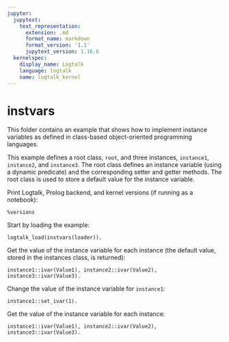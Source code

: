 ```yaml
---
jupyter:
  jupytext:
    text_representation:
      extension: .md
      format_name: markdown
      format_version: '1.1'
      jupytext_version: 1.16.6
  kernelspec:
    display_name: Logtalk
    language: logtalk
    name: logtalk_kernel
---
```


<!--
________________________________________________________________________

This file is part of Logtalk <https://logtalk.org/>  
SPDX-FileCopyrightText: 1998-2025 Paulo Moura <pmoura@logtalk.org>  
SPDX-License-Identifier: Apache-2.0

Licensed under the Apache License, Version 2.0 (the "License");
you may not use this file except in compliance with the License.
You may obtain a copy of the License at

    http://www.apache.org/licenses/LICENSE-2.0

Unless required by applicable law or agreed to in writing, software
distributed under the License is distributed on an "AS IS" BASIS,
WITHOUT WARRANTIES OR CONDITIONS OF ANY KIND, either express or implied.
See the License for the specific language governing permissions and
limitations under the License.
________________________________________________________________________
-->

# instvars

This folder contains an example that shows how to implement instance
variables as defined in class-based object-oriented programming languages.

This example defines a root class, `root`, and three instances, `instance1`, 
`instance2`, and `instance3`. The root class defines an instance variable 
(using a dynamic predicate) and the corresponding setter and getter methods.
The root class is used to store a default value for the instance variable.

Print Logtalk, Prolog backend, and kernel versions (if running as a notebook):

```logtalk
%versions
```

Start by loading the example:

```logtalk
logtalk_load(instvars(loader)).
```

Get the value of the instance variable for each instance (the default value,
stored in the instances class, is returned):

```logtalk
instance1::ivar(Value1), instance2::ivar(Value2), instance3::ivar(Value3).
```

<!--
Value1 = 0, Value2 = 0, Value3 = 0.
-->

Change the value of the instance variable for `instance1`:

```logtalk
instance1::set_ivar(1).
```

Get the value of the instance variable for each instance:

```logtalk
instance1::ivar(Value1), instance2::ivar(Value2), instance3::ivar(Value3).
```

<!--
Value1 = 1, Value2 = 0, Value3 = 0.
-->
